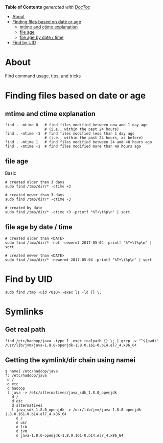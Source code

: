 <!-- START doctoc generated TOC please keep comment here to allow auto update -->
<!-- DON'T EDIT THIS SECTION, INSTEAD RE-RUN doctoc TO UPDATE -->
**Table of Contents**  *generated with [DocToc](https://github.com/thlorenz/doctoc)*

- [About](#about)
- [Finding files based on date or age](#finding-files-based-on-date-or-age)
  - [mtime and ctime explanation](#mtime-and-ctime-explanation)
  - [file age](#file-age)
  - [file age by date / time](#file-age-by-date--time)
- [Find by UID](#find-by-uid)

<!-- END doctoc generated TOC please keep comment here to allow auto update -->

# About

Find command usage, tips, and tricks

# Finding files based on date or age

## mtime and ctime explanation
```
find . -mtime 0   # find files modified between now and 1 day ago
                  # (i.e., within the past 24 hours)
find . -mtime -1  # find files modified less than 1 day ago
                  # (i.e., within the past 24 hours, as before)
find . -mtime 1   # find files modified between 24 and 48 hours ago
find . -mtime +1  # find files modified more than 48 hours ago
```

## file age

Basic
```
# created older than 3 days
sudo find /tmp/dir/* -ctime +3

# created newer than 3 days
sudo find /tmp/dir/* -ctime -3

# created by date
sudo find /tmp/dir/* -ctime +3 -printf "%T+\t%p\n" | sort
```

## file age by date / time
```
# created older than <DATE>
sudo find /tmp/dir/* -not -newermt 2017-05-04 -printf "%T+\t%p\n" | sort

# created newer than <DATE>
sudo find /tmp/dir/* -newermt 2017-05-04 -printf "%T+\t%p\n" | sort
```

# Find by UID

```
sudo find /tmp -uid <UID> -exec ls -ld {} \;
```

# Symlinks

## Get real path

```
find /etc/hadoop/java -type l -exec realpath {} \; | grep -v "^$(pwd)"
/usr/lib/jvm/java-1.8.0-openjdk-1.8.0.161-0.b14.el7_4.x86_64
```

## Getting the symlink/dir chain using namei

```
$ namei /etc/hadoop/java
f: /etc/hadoop/java
 d /
 d etc
 d hadoop
 l java -> /etc/alternatives/java_sdk_1.8.0_openjdk
   d /
   d etc
   d alternatives
   l java_sdk_1.8.0_openjdk -> /usr/lib/jvm/java-1.8.0-openjdk-1.8.0.161-0.b14.el7_4.x86_64
     d /
     d usr
     d lib
     d jvm
     d java-1.8.0-openjdk-1.8.0.161-0.b14.el7_4.x86_64
```

